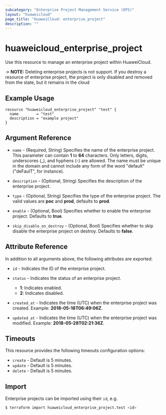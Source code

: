 ```yaml
---
subcategory: "Enterprise Project Management Service (EPS)"
layout: "huaweicloud"
page_title: "HuaweiCloud: enterprise_project"
description: ""
---
```


# huaweicloud_enterprise_project

Use this resource to manage an enterprise project within HuaweiCloud.

-> **NOTE:** Deleting enterprise projects is not support. If you destroy a resource of enterprise project,
  the project is only disabled and removed from the state, but it remains in the cloud

## Example Usage

```hcl
resource "huaweicloud_enterprise_project" "test" {
  name        = "test"
  description = "example project"
}
```

## Argument Reference

* `name` - (Required, String) Specifies the name of the enterprise project.
  This parameter can contain **1** to **64** characters. Only letters, digits, underscores (_), and hyphens (-) are allowed.
  The name must be unique in the domain and cannot include any form of the word "default" ("deFaulT", for instance).

* `description` - (Optional, String) Specifies the description of the enterprise project.

* `type` - (Optional, String) Specifies the type of the enterprise project.
  The valid values are **poc** and **prod**, defaults to **prod**.

* `enable` - (Optional, Bool) Specifies whether to enable the enterprise project. Defaults to **true**.

* `skip_disable_on_destroy` - (Optional, Bool) Specifies whether to skip disable the enterprise project on destroy.
  Defaults to **false**.

## Attribute Reference

In addition to all arguments above, the following attributes are exported:

* `id` - Indicates the ID of the enterprise project.

* `status` - Indicates the status of an enterprise project.
  + **1**: Indicates enabled.
  + **2**: Indicates disabled.

* `created_at` - Indicates the time (UTC) when the enterprise project was created. Example: **2018-05-18T06:49:06Z**.

* `updated_at` - Indicates the time (UTC) when the enterprise project was modified. Example: **2018-05-28T02:21:36Z**.

## Timeouts

This resource provides the following timeouts configuration options:

* `create` - Default is 5 minutes.
* `update` - Default is 5 minutes.
* `delete` - Default is 5 minutes.

## Import

Enterprise projects can be imported using their `id`, e.g.

```bash
$ terraform import huaweicloud_enterprise_project.test <id>
```

